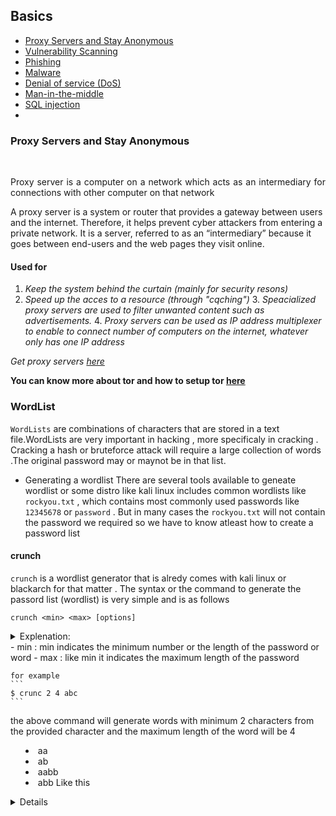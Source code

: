 ## Basics
- [Proxy Servers and Stay Anonymous](#proxy-servers-and-stay-anonymous)
- [Vulnerability Scanning](#vulnerability-scanning)
- [Phishing](#phishing)
- [Malware]()
- [Denial of service (DoS) ](#denial-of-service)
- [Man-in-the-middle ](#mitm)
- [SQL injection ](sql-injection)
-  
### Proxy Servers and Stay Anonymous
<br>
<p align="justify"> 
    Proxy server is a computer on a network which acts as an intermediary for connections with other computer on that network 
     </p>
    
 <!--from https://www.fortinet.com/resources/cyberglossary/proxy-server-->

A proxy server is a system or router that provides a gateway between users and the internet. Therefore, it helps prevent cyber attackers from entering a private network. It is a server, referred to as an “intermediary” because it goes between end-users and the web pages they visit online.

#### Used for 
1. *Keep the system behind the curtain (mainly for security resons)*
2. *Speed up the acces to a resource (through "cqching")* 3. *Speacialized proxy servers are used to filter unwanted content such as advertisements.* 4. *Proxy servers can be used as IP address multiplexer to enable to connect number of computers on the internet, whatever only has one IP address*

*Get proxy servers [here](https://spys.one/en/)*


**You can know more about tor and how to setup tor [here](../Anonymity#tor)**


### **WordList**
`WordLists` are combinations of characters  that are stored in a text file.WordLists are very important in hacking , more specificaly in cracking . Cracking a hash or bruteforce attack will require a large collection of words .The original password may or maynot be in that list.

- Generating a wordlist
There are several tools available to geneate wordlist or some distro like kali linux includes common wordlists like `rockyou.txt` , which contains most commonly used passwords like `12345678` or `password` . But in many cases the `rockyou.txt` will not contain the password we required so we have to know atleast how to create a password list

#### **crunch**
[](./images/crunch?raw=true)


`crunch` is a wordlist generator that is alredy comes with kali linux or blackarch for that matter . The syntax or the command to generate the passord list (wordlist) is very simple and is as follows

``` 
crunch <min> <max> [options]
```


<details> 
<summary>Explenation: <summary>
- min : min indicates the minimum number or the length of the password or word
- max : like min it indicates the maximum length of the password

    for example 
    ```
    $ crunc 2 4 abc
    ```
the above command will generate words with minimum 2 characters from the provided character and the maximum length of the word will be 4
- aa
- ab
- aabb
- abb
Like this

<details>

[](./images/crunch2.png)?raw=true










### **Vulnerability Scanning**
  vulnerability scanning is the procces of scanning/identifing existing vulnerabilities (you can also call it as loop hole) for the  the purpose of  exploiting or fixing the vulnerability 

  <details><summary> More Explenation: </summary>
  You can consider vulnerability as it's(Computer's) weakeness or just a flow in the code.
  </details>
 We use vulnerabilily scanner to order to scan for vulnerability in a system 

#### Scanners
Scanners are used to scan the system and identify the vulnerability , we also use scanner to check the open ports

**Eg :**

[`OpenVAS`](../Tools-Used/README.md#openvas) 


### **Phishing**

*Phishing is a cybercrime in which a target or targets are contacted by email, telephone or text message by someone posing as a legitimate institution to lure individuals into providing sensitive data such as personally identifiable information, banking and credit card details, and passwords.

The information is then used to access important accounts and can result in identity theft and financial loss.*

<!-- source https://www.phishing.org/what-is-phishing -->

#### **Steps involved in phishing**

1.**Planing** : *Criminals,Usually called as phishers , decide the target and determine how to get E-Mail addres of that target or customers of that bussiness. Phishers often user mailing and adress collectiontechnique as spammers*
2.**Setup**: *Once a phisher know which business/business house to spoof and who their victims are, they will create methods for delivering the messege and to collect data about the target . Most often this invoilves E-Mail address and a  webpage*
3.**Attack** : *This is the deep step pople are most familiar with - the phisher sends a phony messege that apppears to be from a reputable source.*
4.**Collection** : *Phoishers record the information of victims entering into webpages or pop-up window.*
5.**Identify theft and Fraud** : *phishers use the information that they have gathered to make illegal purchases or commit fraud*



<button onclick="document.location='www.google.com'"> Google</button>

### **Password cracking** 
 *Password cracking is a process of recovering passwords from data that havebeen stored in or transmitted by a computersystem*


### **Port Forwarding**
<!---Source Chat Gpt --->
  Port forwarding is a technique used in computer networking to redirect incoming network traffic from one port on a network device to another port on a different device.
<details><summary>Uses :</summary>

It is often used to allow external users or services to connect to a specific service running on a local network device, such as a web server or a game server.By forwarding the appropriate network traffic from the external device's port to the local device's port, port forwarding enables remote access and communication between the devices. Port forwarding can be configured in various ways, including through a router or a firewall, and typically requires the use of a static IP address and specific port numbers. It is an important tool for managing and securing network connections, but should be used with caution to prevent unauthorized access or security breaches.
</details>

#### Setup 

1 Identify the local IP address of the device that you want to forward traffic to. You can use the `ifconfig` or `ip addr` command to find the IP address

2. Determine the port number of the service that you want to forward traffic to on the local device
3. Configure the network router or firewall to forward traffic from a specific external port to the local IP address and port number. This can typically be done through the router's web-based interface or command-line interface.
4. Optionally, configure the local device's firewall to allow incoming traffic on the specified port
5. Test the port forwarding by attempting to connect to the external IP address and port number from a remote device. You can use the telnet or nc command to test the connection

### **Malware**
malicious software are malicious files such as viruses, trojans, or ransomware, and which is used to gain control of a system or steal data.


### **Denial of service**
overwhelming a system or network with traffic or requests to cause it to crash or become unavailable.

### Man in the middle attack
Man in the middle (MITM) intercepting and altering network traffic between two parties to gain access to sensitive data or perform unauthorized actions

### **sql injection**
exploiting vulnerabilities in web applications to execute unauthorized SQL commands and extract sensitive information.

